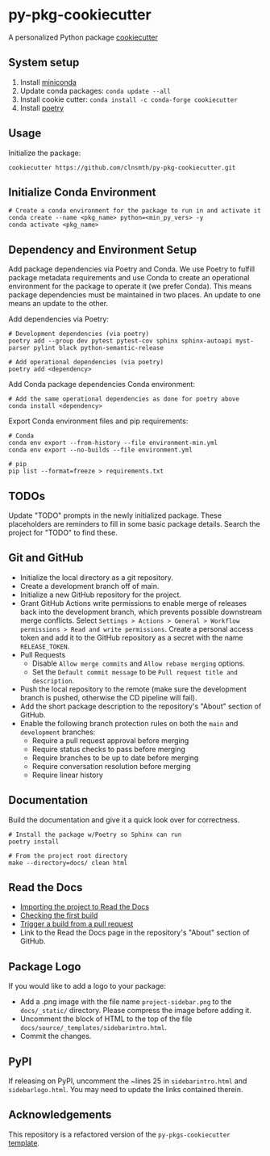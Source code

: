 # py-pkg-cookiecutter

A personalized Python package [cookiecutter](https://cookiecutter.readthedocs.io/en/latest/)

## System setup

1. Install [miniconda](https://docs.conda.io/en/latest/miniconda.html)
2. Update conda packages: `conda update --all`
3. Install cookie cutter: `conda install -c conda-forge cookiecutter`
4. Install [poetry](https://python-poetry.org/docs/master/#installing-with-the-official-installer)

## Usage

Initialize the package:
```
cookiecutter https://github.com/clnsmth/py-pkg-cookiecutter.git
```

## Initialize Conda Environment

```
# Create a conda environment for the package to run in and activate it
conda create --name <pkg_name> python=<min_py_vers> -y
conda activate <pkg_name>
```


## Dependency and Environment Setup

Add package dependencies via Poetry and Conda. We use Poetry to fulfill package metadata requirements and use Conda to create an operational environment for the package to operate it (we prefer Conda). This means package dependencies must be maintained in two places. An update to one means an update to the other.

Add dependencies via Poetry:
```
# Development dependencies (via poetry)
poetry add --group dev pytest pytest-cov sphinx sphinx-autoapi myst-parser pylint black python-semantic-release

# Add operational dependencies (via poetry)
poetry add <dependency>
```

Add Conda package dependencies Conda environment:
```
# Add the same operational dependencies as done for poetry above
conda install <dependency>
```

Export Conda environment files and pip requirements:
```
# Conda
conda env export --from-history --file environment-min.yml
conda env export --no-builds --file environment.yml

# pip
pip list --format=freeze > requirements.txt
```

## TODOs

Update "TODO" prompts in the newly initialized package. These placeholders are reminders to fill in some basic package details. Search the project for "TODO" to find these. 

## Git and GitHub

- Initialize the local directory as a git repository.
- Create a development branch off of main.
- Initialize a new GitHub repository for the project.
- Grant GitHub Actions write permissions to enable merge of releases back into the development branch, which prevents possible downstream merge conflicts. Select `Settings > Actions > General > Workflow permissions > Read and write permissions`. Create a personal access token and add it to the GitHub repository as a secret with the name `RELEASE_TOKEN`.
- Pull Requests
  - Disable `Allow merge commits` and `Allow rebase merging` options.
  - Set the `Default commit message` to be `Pull request title and description`.
- Push the local repository to the remote (make sure the development branch is pushed, otherwise the CD pipeline will fail).
- Add the short package description to the repository's "About" section of GitHub.
- Enable the following branch protection rules on both the `main` and `development` branches:
  - Require a pull request approval before merging
  - Require status checks to pass before merging
  - Require branches to be up to date before merging
  - Require conversation resolution before merging
  - Require linear history

## Documentation

Build the documentation and give it a quick look over for correctness.

```
# Install the package w/Poetry so Sphinx can run
poetry install

# From the project root directory
make --directory=docs/ clean html
```

## Read the Docs

- [Importing the project to Read the Docs](https://docs.readthedocs.io/en/stable/tutorial/index.html#importing-the-project-to-read-the-docs)
- [Checking the first build](https://docs.readthedocs.io/en/stable/tutorial/index.html#checking-the-first-build)
- [Trigger a build from a pull request](https://docs.readthedocs.io/en/stable/tutorial/index.html#triggering-builds-from-pull-requests)
- Link to the Read the Docs page in the repository's "About" section of GitHub.
## Package Logo

If you would like to add a logo to your package:
- Add a .png image with the file name `project-sidebar.png` to the `docs/_static/` directory. Please compress the image before adding it.
- Uncomment the block of HTML to the top of the file `docs/source/_templates/sidebarintro.html`.
- Commit the changes.

## PyPI

If releasing on PyPI, uncomment the ~lines 25 in `sidebarintro.html` and `sidebarlogo.html`. You may need to update the links contained therein.

## Acknowledgements

This repository is a refactored version of the `py-pkgs-cookiecutter` [template](https://github.com/py-pkgs/py-pkgs-cookiecutter).

